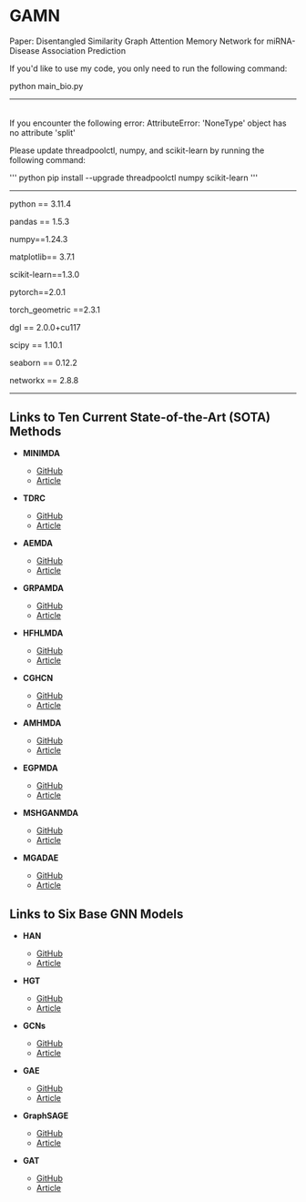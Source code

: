 # GAMN
Paper: Disentangled Similarity Graph Attention Memory Network for miRNA-Disease Association Prediction




If you'd like to use my code, you only need to run the following command:


python main_bio.py





-------------
###### 
If you encounter the following error:
AttributeError: 'NoneType' object has no attribute 'split'


Please update threadpoolctl, numpy, and scikit-learn by running the following command:

''' python
pip install --upgrade threadpoolctl numpy scikit-learn
'''

------------
python == 3.11.4

pandas == 1.5.3

numpy==1.24.3

matplotlib== 3.7.1

scikit-learn==1.3.0

pytorch==2.0.1

torch_geometric ==2.3.1

dgl == 2.0.0+cu117

scipy == 1.10.1

seaborn == 0.12.2

networkx == 2.8.8

-----------

## Links to Ten Current State-of-the-Art (SOTA) Methods

- **MINIMDA**
  - [GitHub](https://github.com/chengxu123/MINIMDA)
  - [Article](https://academic.oup.com/bib/article/23/5/bbac159/6582005)

- **TDRC**
  - [GitHub](https://github.com/BioMedicalBigDataMiningLab/TDRC)
  - [Article](https://academic.oup.com/bib/article/22/3/bbaa140/5876601)

- **AEMDA**
  - [GitHub](https://github.com/CunmeiJi/AEMDA)
  - [Article](https://academic.oup.com/bioinformatics/article/37/1/66/5877939)

- **GRPAMDA**
  - [GitHub](https://github.com/ZTangBo/GRPAMDA)
  - [Article](https://academic.oup.com/bib/article/23/2/bbab589/6515233)

- **HFHLMDA**
  - [GitHub](https://github.com/LiangXujun/CGHCN/blob/main/HFHLMDA_main.py)
  - [Article](https://link.springer.com/article/10.1186/s12911-020-01320-w)

- **CGHCN**
  - [GitHub](https://github.com/LiangXujun/CGHCN)
  - [Article](https://link.springer.com/article/10.1007/s12539-023-00599-3)

- **AMHMDA**
  - [GitHub](https://github.com/ningq669/AMHMDA)
  - [Article](https://academic.oup.com/bib/article/24/2/bbad094/7076121)

- **EGPMDA**
  - [GitHub](https://github.com/EchoChou990919/EGPMDA)
  - [Article](https://arxiv.org/pdf/2307.07957)

- **MSHGANMDA**
  - [GitHub](https://github.com/GorgeousWang/MSHGANMDA)
  - [Article](https://ieeexplore.ieee.org/abstract/document/9807419)

- **MGADAE**
  - [GitHub](https://github.com/zhoufeng-coder/MGADAE)
  - [Article](https://ieeexplore.ieee.org/abstract/document/10345688)


## Links to Six Base GNN Models

- **HAN**
  - [GitHub](https://github.com/Jhy1993/HAN)
  - [Article](https://dl.acm.org/doi/abs/10.1145/3308558.3313562)

- **HGT**
  - [GitHub](https://github.com/acbull/pyHGT)
  - [Article](https://dl.acm.org/doi/abs/10.1145/3366423.3380027)

- **GCNs**
  - [GitHub](https://github.com/tkipf/gcn)
  - [Article](https://arxiv.org/abs/1609.02907)

- **GAE**
  - [GitHub](https://github.com/zfjsail/gae-pytorch)
  - [Article](https://arxiv.org/abs/1611.07308)

- **GraphSAGE**
  - [GitHub](https://github.com/williamleif/GraphSAGE)
  - [Article](https://proceedings.neurips.cc/paper/2017/hash/5dd9db5e033da9c6fb5ba83c7a7ebea9-Abstract.html)

- **GAT**
  - [GitHub](https://github.com/PetarV-/GAT)
  - [Article](https://d1wqtxts1xzle7.cloudfront.net/100303675/1710.10903v3-libre.pdf?1679873475=&response-content-disposition=inline%3B+filename%3DGraph_Attention_Networks.pdf&Expires=1721466882&Signature=Ol5gwotzIoiTigeT1AdIHhxCknXiYu6P6ZjSFhvHvpBo5e8JqZPed832yL6ddV87jHBq5oh0Sx8~pthqJfqhZQECGHS~acM7VtOTaUjeEDRASuitWvkfOODcfjquDv57keO22Az-aex9O9eOOxQDwMqQj7AacCCJWfWZImr72~00dmWguQwBQEunYHZdKkzrjQ1lCgnkHxwh9M7Xq~JcJ7sqSnTHWpAhokNWFEIUuFli~PQiJjfp2MQRsX2c58aS12AA76vYgaUMEJ7320GcYDEZVJFjttFJe2Y~TdrpxKmpO66sRjBWfKNA2ZCsAojLYBz6rsoNC7I6JSsOOYQTjw__&Key-Pair-Id=APKAJLOHF5GGSLRBV4ZA)
